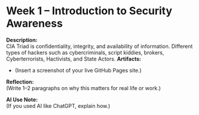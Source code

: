 # Week 1 – Introduction to Security Awareness

**Description:**  
CIA Triad is confidentiality, integrity, and availability of information. 
Different types of hackers such as cybercriminals, script kiddies, brokers, Cyberterrorists, Hactivists, and State Actors.
**Artifacts:**  
- (Insert a screenshot of your live GitHub Pages site.)

**Reflection:**  
(Write 1–2 paragraphs on why this matters for real life or work.)

**AI Use Note:**  
(If you used AI like ChatGPT, explain how.)

